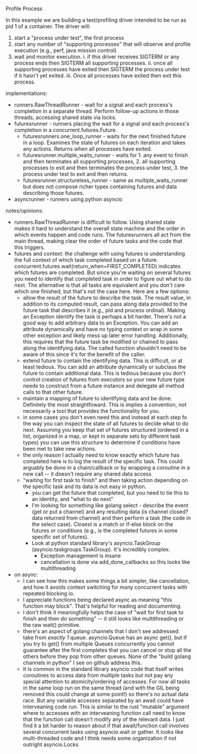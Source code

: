 Profile Process

In this example we are building a test/profiling driver intended to be run as
pid 1 of a container.  The driver will:
1. start a "process under test", the first process
2. start any number of "supporting processes" that will observe and profile
   execution (e.g., perf, java mission control)
3. wait and monitor execution.
  i.   if this driver receives SIGTERM or any process ends then SIGTERM all
       supporting processes.
  ii.  once all supporting processes have exited then SIGTERM the process under
       test if it hasn't yet exited.
  iii. Once all processes have exited then exit this process.

implementations:

+ runners.RawThreadRunner - wait for a signal and each process's completion in a
  separate thread.  Perform follow-up actions in those threads, accessing shared
  state via locks.
+ futuresrunner - runners placing the wait for a signal and each process's
  completion in a concurrent.futures.Future.
  + futuresrunners.one_loop_runner - waits for the next finished future in a
    loop.  Examines the state of futures on each iteration and takes any actions.
    Returns when all processes have exited.
  + futuresrunner.multiple_waits_runner - waits for 1. any event to finish and
    then terminates all supporting processes, 2. all supporting processes to exit
    and then terminates the process under test, 3. the process under test to exit
    and then returns.
  + futuresrunner.structureless_runner - same as multiple_waits_runner but does
    not compose richer types containing futures and data describing those futures.
+ asyncrunner - runners using python asyncio

notes/opinions:
+ runners.RawThreadRunner is difficult to follow.  Using shared state makes it
hard to understand the overall state machine and the order in which events
happen and code runs.  The futuresrunners all act from the main thread, making
clear the order of future tasks and the code that this triggers.
+ futures and context: the challenge with using futures is understanding the
full context of which task completed based on a future.
concurrent.futures.wait(return_when=FIRST_COMPLETED) indicates which futures are
completed.  But since you're waiting on several futures you need to identify
that completed task in order to figure out what to do next.  The alternative is
that all tasks are equivalent and you don't care which one finished, but that's
not the case here. Here are a few options:
  + allow the result of the future to describe the task.  The result value, in
  addition to its computed result, can pass along data provided to the future
  task that describes it (e.g., pid and process ordinal). Making an Exception
  identify the task is perhaps a bit harder.  There's not a good way to add
  arbitrary data to an Exception.  You can add an attribute dynamically and have
  no typing context or wrap in some other exception and likely mess up later
  error handling.  Additionally, this requires that the future task be modified
  or chained to pass along the identifying data.  The called function shouldn't
  need to be aware of this since it's for the benefit of the caller.
  + extend future to contain the identifying data.  This is difficult, or at
  least tedious.  You can add an attribute dynamically or subclass the future to
  contain additional data.  This is tedious because you don't control creation
  of futures from executors so your new future type needs to construct from a
  future instance and delegate all method calls to that other future.
  + maintain a mapping of future to identifying data and be done.  Definitely
  the most straightfoward.  This is implies a convention, not necessarily a tool
  that provides the functionality for you.
  + in some cases you don't even need this and instead at each step fo the way
  you can inspect the state of all futures to decide what to do next.  Assuming
  you keep that set of futures structured (ordered in a list, organized in a
  map, or kept in separate sets by different task types) you can use this
  structure to determine if conditions have been met to take new actions.
  + the only reason I actually need to know exactly which future has completed
  here is to log the result of the specific task.  This could arguably be done
  in a chain/callback or by wrapping a coroutine in a new call -- it doesn't
  require any shared data access
  + "waiting for first task to finish" and then taking action depending on the specific task and its data is not easy in python.
    + you can get the future that completed, but you need to tie this to an
    identity, and "what to do next"
    + I'm looking for something like golang select - describe the event (get or
    put a channel) and any resulting data (is channel closed? data returned from
    channel) and then perform a task (the code in the select case).  Closest is
    a match or if-else block on the futures or conditions (e.g., is the
    completed futures in some specific set of futures).
    + Look at python standard library's asyncio.TaskGroup (asyncio.taskgroups.TaskGroup).  It's incredibly complex.
      + Exception management is insane
      + cancellation is done via add_done_callbacks so this looks like multithreading
+ on async:
    + I can see how this makes some things a bit simpler, like cancellation, and
    how it avoids context switching for many concurrent tasks with repeated
    blocking io.
    + I appreciate functions being declared async as meaning "this function may
    block".  That's helpful for reading and documenting.
    + I don't think it meaningfully helps the case of "wait for first task to
    finish and then do something" -- it still looks like multithreading or the
    raw wait() primitive.
    + there's an aspect of golang channels that I don't see addressed: take from
    _exactly 1_ queue.  asyncio.Queue has an async get(), but if you try to
    get() from multiple Queues concurrently you cannot guarantee after the first
    completes that you can cancel or stop all the others before they pop from
    other queues.  None of the "build golang channels in python" I see on github
    address this.
    + It is common in the standard library asyncio code that itself writes
    coroutines to access data from multiple tasks but not pay any special
    attention to atomicity/ordering of accesses.  For now all tasks in the same
    loop run on the same thread (and with the GIL being removed this could
    change at some point!) so there's no actual data race.  But any variable
    accesses separated by an await could have interveaning code run.  This is
    similar to the rust "mutable" argument where to accesses with an
    interveaning function call need to know that the function call doesn't
    modify any of the relevant data.  I just find it a bit harder to reason
    about if that await/function call involves several concurrent tasks using
    asyncio.wait or gather.  It looks like multi-threaded code and I think needs
    some organization if not outright asyncio.Locks


